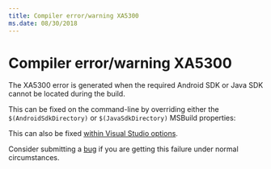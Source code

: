 ```yaml
---
title: Compiler error/warning XA5300
ms.date: 08/30/2018
---
```

# Compiler error/warning XA5300

The XA5300 error is generated when the required Android SDK or Java SDK cannot
be located during the build.

This can be fixed on the command-line by overriding either the
`$(AndroidSdkDirectory)` or `$(JavaSdkDirectory)` MSBuild properties:

This can also be fixed [within Visual Studio options][vs-sdk].

Consider submitting a [bug][bug] if you are getting this failure under normal
circumstances.

[vs-sdk]: https://docs.microsoft.com/xamarin/android/troubleshooting/questions/android-sdk-location
[bug]: https://github.com/xamarin/xamarin-android/wiki/Submitting-Bugs,-Feature-Requests,-and-Pull-Requests
